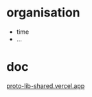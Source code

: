 # organisation

- time
- ...

# doc

[proto-lib-shared.vercel.app](https://proto-lib-shared.vercel.app/)
